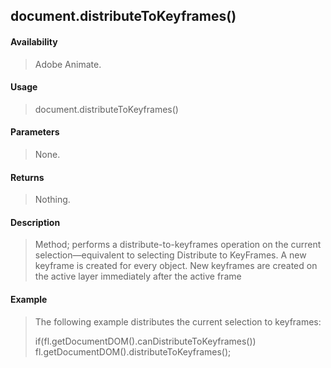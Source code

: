 ## document.distributeToKeyframes()

#### Availability

> Adobe Animate.

#### Usage

> document.distributeToKeyframes()

#### Parameters

> None.

#### Returns

> Nothing.

#### Description

> Method; performs a distribute-to-keyframes operation on the current selection—equivalent to selecting Distribute to KeyFrames. A new keyframe is created for every object. New keyframes are created on the active layer immediately after the active frame

#### Example

> The following example distributes the current selection to keyframes:
>
> if(fl.getDocumentDOM().canDistributeToKeyframes()) fl.getDocumentDOM().distributeToKeyframes();
